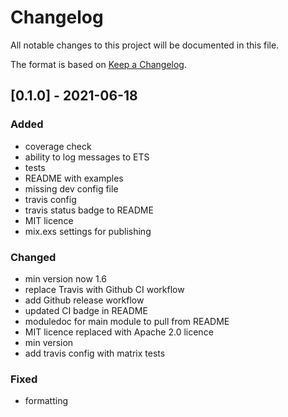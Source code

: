 # Changelog

All notable changes to this project will be documented in this file.

The format is based on [Keep a Changelog](https://keepachangelog.com/en/1.0.0/).


## [0.1.0] - 2021-06-18

### Added
- coverage check
- ability to log messages to ETS
- tests
- README with examples
- missing dev config file
- travis config
- travis status badge to README
- MIT licence
- mix.exs settings for publishing

### Changed
- min version now 1.6
- replace Travis with Github CI workflow
- add Github release workflow
- updated CI badge in README
- moduledoc for main module to pull from README
- MIT licence replaced with Apache 2.0 licence
- min version
- add travis config with matrix tests

### Fixed
- formatting

